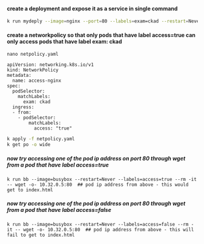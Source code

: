 


#### create a deployment and expose it as a service in single command 
```bash
k run mydeply --image=nginx --port=80 --labels=exam=ckad --restart=Never --expose 
```
#### create a networkpolicy so that only pods that have label access=true can only access pods that have label exam: ckad
```
nano netpolicy.yaml
```
```
apiVersion: networking.k8s.io/v1
kind: NetworkPolicy
metadata:
  name: access-nginx
spec:
  podSelector:
    matchLabels:
      exam: ckad
  ingress:
  - from:
    - podSelector:
        matchLabels:
          access: "true"
```
```bash
k apply -f netpolicy.yaml
k get po -o wide 
```
##### now try accessing one of the pod ip address on port 80 through wget from a pod that have label access=true 
```
k run bb --image=busybox --restart=Never --labels=access=true --rm -it -- wget -o- 10.32.0.5:80  ## pod ip address from above - this would get to index.html
``` 
##### now try accessing one of the pod ip address on port 80 through wget from a pod that have label access=false 
```
k run bb --image=busybox --restart=Never --labels=access=false --rm -it -- wget -o- 10.32.0.5:80  ## pod ip address from above - this will fail to get to index.html
```